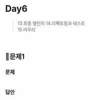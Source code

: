 # Day6
> 13.최종 챌린지
> 14.리팩토링과 테스트   
> 15.마무리

<br>

## 📌문제1
### 문제
```js
```
### 답안
```js
```

<br>
